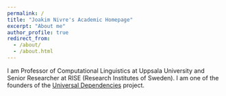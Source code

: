 ```yaml
---
permalink: /
title: "Joakim Nivre's Academic Homepage"
excerpt: "About me"
author_profile: true
redirect_from: 
  - /about/
  - /about.html
---
```


I am Professor of Computational Linguistics at Uppsala University and Senior Researcher at RISE (Research Institutes of Sweden). I am one of the founders of the [Universal Dependencies](https://universaldependencies.org) project.


